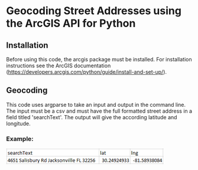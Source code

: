 # Geocoding Street Addresses using the ArcGIS API for Python

## Installation
Before using this code, the arcgis package must be installed.  For installation instructions see the 
ArcGIS documentation (https://developers.arcgis.com/python/guide/install-and-set-up/).

## Geocoding
This code uses argparse to take an input and output in the command line.  The input must be a csv and must have the full formatted street address in a field titled 'searchText'.  The 
output will give the according latitude and longitude.

### Example:

![Example](\images\input_example.png)
